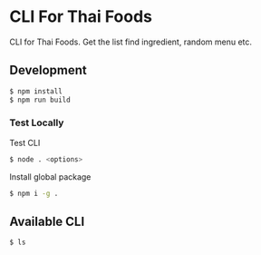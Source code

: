 # CLI For Thai Foods

CLI for Thai Foods. Get the list find ingredient, random menu etc.

## Development

```bash
$ npm install
$ npm run build
```

### Test Locally

Test CLI

```bash
$ node . <options>
```

Install global package

```bash
$ npm i -g .
```

## Available CLI

```bash
$ ls
```